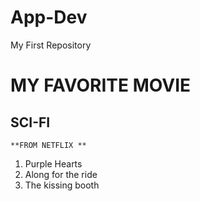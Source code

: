 # App-Dev
My First Repository
# MY FAVORITE MOVIE
## SCI-FI


	**FROM NETFLIX **
1. Purple Hearts
2. Along for the ride
3. The kissing booth
